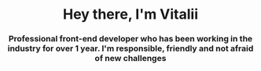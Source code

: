 <h1 align="center"> Hey there, I'm Vitalii </h1>
<h3 align="center"> Professional front-end developer who has been working in the industry for over 1 year. I'm responsible, friendly and not afraid of new challenges </h3>
